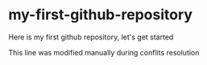 # my-first-github-repository
Here is my first github repository, let's get started

This line was modified manually during conflits resolution
